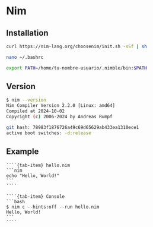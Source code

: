 # Nim

## Installation

```bash
curl https://nim-lang.org/choosenim/init.sh -sSf | sh
```

```bash
nano ~/.bashrc
```

```bash
export PATH=/home/tu-nombre-usuario/.nimble/bin:$PATH
```

## Version

```bash
$ nim --version
Nim Compiler Version 2.2.0 [Linux: amd64]
Compiled at 2024-10-02
Copyright (c) 2006-2024 by Andreas Rumpf

git hash: 78983f1876726a49c69d65629ab433ea1310ece1
active boot switches: -d:release
```

## Example

`````{tab-set}
````{tab-item} hello.nim
```nim
echo "Hello, World!"
```
````

````{tab-item} Console
```bash
$ nim c --hints:off --run hello.nim
Hello, World!
```
````
`````
